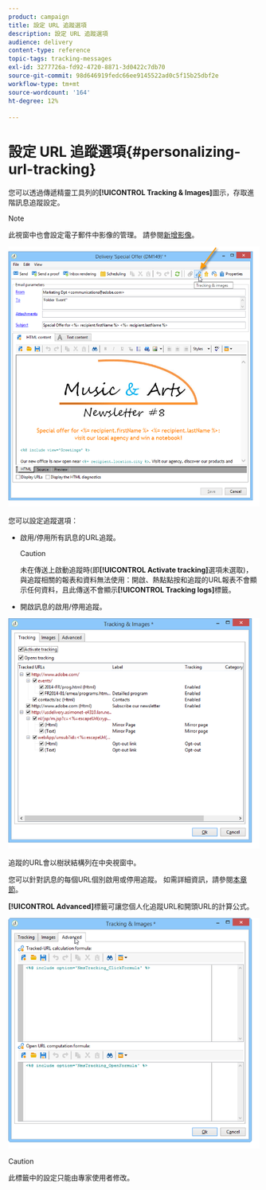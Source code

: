 ```yaml
---
product: campaign
title: 設定 URL 追蹤選項
description: 設定 URL 追蹤選項
audience: delivery
content-type: reference
topic-tags: tracking-messages
exl-id: 3277726a-fd92-4720-8871-3d0422c7db70
source-git-commit: 98d646919fedc66ee9145522ad0c5f15b25dbf2e
workflow-type: tm+mt
source-wordcount: '164'
ht-degree: 12%

---
```


# 設定 URL 追蹤選項{#personalizing-url-tracking}

您可以透過傳遞精靈工具列的&#x200B;**[!UICONTROL Tracking & Images]**&#x200B;圖示，存取進階訊息追蹤設定。

>[!NOTE]
>
>此視窗中也會設定電子郵件中影像的管理。 請參閱[新增影像](../../delivery/using/defining-the-email-content.md#adding-images)。

![](assets/s_ncs_user_email_del_tracking_ico.png)

您可以設定追蹤選項：

* 啟用/停用所有訊息的URL追蹤。

   >[!CAUTION]
   >
   >未在傳送上啟動追蹤時(即&#x200B;**[!UICONTROL Activate tracking]**&#x200B;選項未選取)，與追蹤相關的報表和資料無法使用：開啟、熱點點按和追蹤的URL報表不會顯示任何資料，且此傳送不會顯示&#x200B;**[!UICONTROL Tracking logs]**&#x200B;標籤。

* 開啟訊息的啟用/停用追蹤。

![](assets/s_ncs_user_email_del_tracking_param.png)

追蹤的URL會以樹狀結構列在中央視窗中。

您可以針對訊息的每個URL個別啟用或停用追蹤。 如需詳細資訊，請參閱[本章節](../../delivery/using/how-to-configure-tracked-links.md)。

**[!UICONTROL Advanced]**&#x200B;標籤可讓您個人化追蹤URL和開頭URL的計算公式。

![](assets/s_ncs_user_email_del_tracking_param_adv.png)

>[!CAUTION]
>
>此標籤中的設定只能由專家使用者修改。

